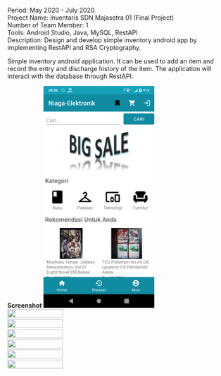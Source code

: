 Period: May 2020 - July 2020 <br />
Project Name: Inventaris SDN Majasetra 01 (Final Project) <br />
Number of Team Member: 1 <br />
Tools: Android Studio, Java, MySQL, RestAPI <br />
Description: Design and develop simple inventory android app by implementing RestAPI and RSA Cryptography.

Simple inventory android application. It can be used to add an item and record the entry and discharge history of the item. The application will interact with the database through RestAPI.

**Screenshot**
<img src="https://github.com/muhammad-fachrizal/niaga-elektronik/blob/master/screenshot/main_activity.png" width="50%" height="50%"> <br/>
<img src="https://github.com/muhammad-fachrizal/niaga-elektronik/blob/master/screenshot/barang_masuk.png" width="50%" height="50%"> <br/>
<img src="https://github.com/muhammad-fachrizal/niaga-elektronik/blob/master/screenshot/form_barang_masuk.png" width="50%" height="50%"> <br/>
<img src="https://github.com/muhammad-fachrizal/niaga-elektronik/blob/master/screenshot/konfirmasi_barang_masuk" width="50%" height="50%"> <br/>
<img src="https://github.com/muhammad-fachrizal/niaga-elektronik/blob/master/screenshot/barang_keluar.png" width="50%" height="50%"> <br/>
<img src="https://github.com/muhammad-fachrizal/niaga-elektronik/blob/master/screenshot/form_barang_keluar.png" width="50%" height="50%"> <br/>
<img src="https://github.com/muhammad-fachrizal/niaga-elektronik/blob/master/screenshot/konfirmasi_barang_keluar.png" width="50%" height="50%"> <br/>

